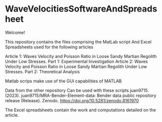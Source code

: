 # WaveVelocitiesSoftwareAndSpreadsheet

Welcome!

This repository contains the files comprising the MatLab script And Excel Spreadsheets used for the following articles

Article 1: Waves Velocity and Poisson Ratio in Loose Sandy Martian Regolith Under Low Stresses. Part 1: Experimental Investigation Article 2: Waves Velocity and Poisson Ratio in Loose Sandy Martian Regolith Under Low Stresses. Part 2: Theoretical Analysis

Matlab scrips make use of the GUI capabilities of MATLAB

Data from the other repository
Can be used with these scripts
juan9715. (2023). juan9715/MRA-Bender-Element-data: Bender data public repository release (Release). Zenodo. https://doi.org/10.5281/zenodo.8161970

The Excel spreadsheets contain the work and computations detailed on the article.
